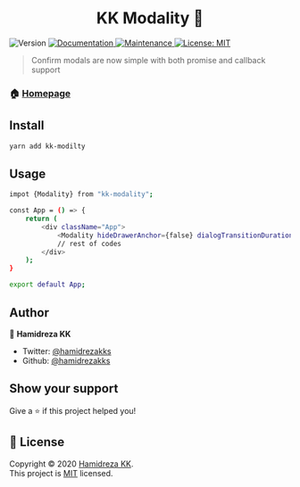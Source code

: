 <h1 align="center">KK Modality 👋</h1>
<p>
  <img alt="Version" src="https://img.shields.io/badge/version-1.0.0-blue.svg?cacheSeconds=2592000" />
  <a href="https://github.com/hamidrezakks/kk-modality#readme" target="_blank">
    <img alt="Documentation" src="https://img.shields.io/badge/documentation-yes-brightgreen.svg" />
  </a>
  <a href="https://github.com/hamidrezakks/kk-modality/graphs/commit-activity" target="_blank">
    <img alt="Maintenance" src="https://img.shields.io/badge/Maintained%3F-yes-green.svg" />
  </a>
  <a href="https://github.com/hamidrezakks/kk-modality/blob/master/LICENSE" target="_blank">
    <img alt="License: MIT" src="https://img.shields.io/github/license/hamidrezakks/kk-modality" />
  </a>
</p>

> Confirm modals are now simple with both promise and callback support

### 🏠 [Homepage](https://github.com/hamidrezakks/kk-modality)

## Install

```sh
yarn add kk-modilty
```

## Usage

```sh
impot {Modality} from "kk-modality";

const App = () => {
    return (
        <div className="App">
            <Modality hideDrawerAnchor={false} dialogTransitionDuration={200} queueSize={5}/>
            // rest of codes
        </div>
    );
}

export default App;
```

## Author

👤 **Hamidreza KK**

- Twitter: [@hamidrezakks](https://twitter.com/hamidrezakks)
- Github: [@hamidrezakks](https://github.com/hamidrezakks)

## Show your support

Give a ⭐️ if this project helped you!

## 📝 License

Copyright © 2020 [Hamidreza KK](https://github.com/hamidrezakks).<br />
This project is [MIT](https://github.com/hamidrezakks/kk-modality/blob/master/LICENSE) licensed.
